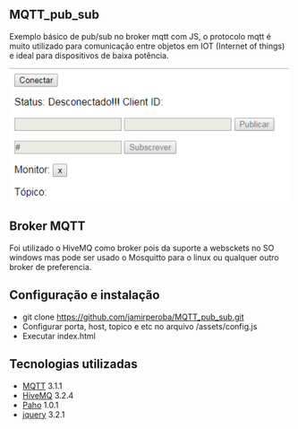 ## MQTT_pub_sub
Exemplo básico de pub/sub no broker mqtt com JS, o protocolo mqtt é muito utilizado para comunicação entre objetos em IOT (Internet of things) e ideal para dispositivos de baixa potência.

<img src="assets/MQTT_pub_sub.png" width="500px">

## Broker MQTT 
Foi utilizado o HiveMQ como broker pois da suporte a websckets no SO windows mas pode ser usado o Mosquitto para o linux ou qualquer outro broker de preferencia.

## Configuração e instalação
- git clone https://github.com/jamirperoba/MQTT_pub_sub.git 
- Configurar porta, host, topico e etc no arquivo /assets/config.js
- Executar index.html

## Tecnologias utilizadas
- [MQTT](http://mqtt.org/) 3.1.1
- [HiveMQ](https://www.hivemq.com/) 3.2.4
- [Paho](https://www.eclipse.org/paho/clients/js/) 1.0.1
- [jquery](https://jquery.com) 3.2.1

 


